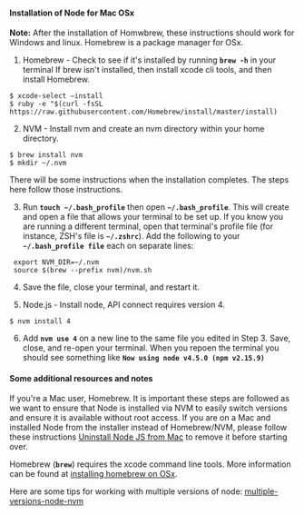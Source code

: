 #### Installation of Node for Mac OSx

**Note:** After the installation of Homwbrew, these instructions should work for  Windows and linux. Homebrew is a package manager for OSx.

1. Homebrew - Check to see if it's installed by running **`brew -h`** in your terminal
    If brew isn't installed, then install xcode cli tools, and then install Homebrew.

 ```
 $ xcode-select —install
 $ ruby -e "$(curl -fsSL https://raw.githubusercontent.com/Homebrew/install/master/install)
 ```

2. NVM - Install nvm and create an nvm directory within your home directory.

 ```
 $ brew install nvm
 $ mkdir ~/.nvm
 ```

 There will be some instructions when the installation completes. The steps here follow those instructions.

3. Run **`touch ~/.bash_profile`** then open **`~/.bash_profile`**.
   This will create and open a file that allows your terminal to be set up.
   If you know you are running a different terminal, open that terminal's profile file (for instance, ZSH's file is **`~/.zshrc`**).
   Add the following to your **`~/.bash_profile file`** each on separate lines:

 ```
  export NVM_DIR=~/.nvm
  source $(brew --prefix nvm)/nvm.sh
 ```

4. Save the file, close your terminal, and restart it.

5. Node.js - Install node, API connect requires version 4.

 ```
 $ nvm install 4
 ```

6. Add **`nvm use 4`** on a new line to the same file you edited in Step 3. Save, close, and re-open your terminal. When you repoen
the terminal you should see  something like **`Now using node v4.5.0 (npm v2.15.9)`**

#### Some additional resources and notes

If you're a Mac user, Homebrew. It is important these steps are followed as we want to ensure that Node is installed via NVM to easily switch versions and ensure it is available without root access. If you are on a Mac and installed Node from the installer instead of Homebrew/NVM, please follow these instructions [Uninstall Node JS from Mac](http://benznext.com/completely-uninstall-node-js-from-mac-os-x/) to remove it before starting over.

Homebrew (**`brew`**) requires the xcode command line tools. More information can be found at [installing homebrew on OSx](https://coolestguidesontheplanet.com/installing-homebrew-on-os-x-el-capitan-10-11-package-manager-for-unix-apps/).

Here are some tips for working with multiple versions of node: [multiple-versions-node-nvm](https://www.sitepoint.com/quick-tip-multiple-versions-node-nvm/)



